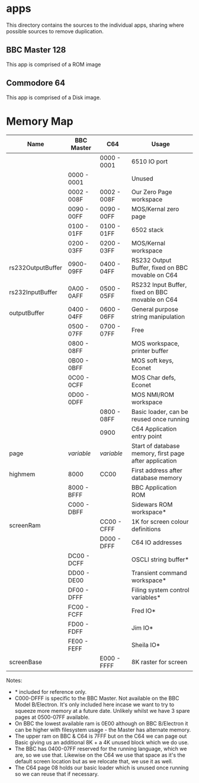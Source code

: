 # apps

This directory contains the sources to the individual apps, sharing where possible sources to remove duplication.

## BBC Master 128

This app is comprised of a ROM image

## Commodore 64

This app is comprised of a Disk image.

# Memory Map

| Name | BBC Master | C64 | Usage |
| ---- | ---------- | --- | ----- |
| | | 0000 - 0001 | 6510 IO port |
| | 0000 - 0001 | | Unused |
| | 0002 - 008F |0002 - 008F | Our Zero Page workspace |
| | 0090 - 00FF | 0090 - 00FF | MOS/Kernal zero page |
| | 0100 - 01FF | 0100 - 01FF | 6502 stack |
| | 0200 - 03FF | 0200 - 03FF | MOS/Kernal workspace |
| rs232OutputBuffer | 0900-09FF | 0400 - 04FF | RS232 Output Buffer, fixed on BBC movable on C64 |
| rs232InputBuffer | 0A00 - 0AFF | 0500 - 05FF | RS232 Input Buffer, fixed on BBC movable on C64 |
| outputBuffer | 0400 - 04FF | 0600 - 06FF | General purpose string manipulation |
| | 0500 - 07FF | 0700 - 07FF | Free |
| | 0800 - 08FF | | MOS workspace, printer buffer
| | 0B00 - 0BFF | | MOS soft keys, Econet |
| | 0C00 - 0CFF | | MOS Char defs, Econet |
| | 0D00 - 0DFF | | MOS NMI/ROM workspace |
| | | 0800 - 08FF | Basic loader, can be reused once running |
| | | 0900 | C64 Application entry point |
| page | _variable_ | _variable_ | Start of database memory, first page after application |
| highmem | 8000 | CC00 | First address after database memory |
| | 8000 - BFFF | | BBC Application ROM
| | C000 - DBFF | | Sidewars ROM workspace* |
| screenRam | | CC00 - CFFF | 1K for screen colour definitions |
| | | D000 - DFFF | C64 IO addresses
| | DC00 - DCFF | | OSCLI string buffer* |
| | DD00 - DE00 | | Transient command workspace* |
| | DF00 - DFFF | | Filing system control variables* |
| | FC00 - FCFF | | Fred IO* |
| | FD00 - FDFF | | Jim IO* |
| | FE00 - FEFF | | Sheila IO* |
| screenBase | | E000 - FFFF | 8K raster for screen |

Notes:
* \* included for reference only.
* C000-DFFF is specific to the BBC Master. Not available on the BBC Model B/Electron.
  It's only included here incase we want to try to squeeze more memory at a future date.
  Unlikely whilst we have 3 spare pages at 0500-07FF available.
* On BBC the lowest available ram is 0E00 although on BBC B/Electron it can be higher with filesystem usage - the Master has alternate memory.
* The upper ram on BBC & C64 is 7FFF but on the C64 we can page out Basic giving us an additional 8K + a 4K unused block which we do use.
* The BBC has 0400-07FF reserved for the running language, which we are, so we use that.
  Likewise on the C64 we use that space as it's the default screen location but as we relocate that, we use it as well.
* The C64 page 08 holds our basic loader which is unused once running so we can reuse that if necessary. 

